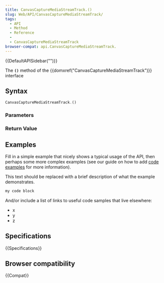```yaml
---
title: CanvasCaptureMediaStreamTrack.()
slug: Web/API/CanvasCaptureMediaStreamTrack/
tags:
  - API
  - Method
  - Reference
  - 
  - CanvasCaptureMediaStreamTrack
browser-compat: api.CanvasCaptureMediaStreamTrack.
---
```

{{DefaultAPISidebar("")}}

The **`()`** method of the {{domxref("CanvasCaptureMediaStreamTrack")}} interface 

## Syntax

```js
CanvasCaptureMediaStreamTrack.()
```

### Parameters



### Return Value



## Examples

Fill in a simple example that nicely shows a typical usage of the API, then perhaps some more complex examples (see our guide on how to add [code examples](/en-US/docs/MDN/Contribute/Structures/Code_examples) for more information).

This text should be replaced with a brief description of what the example demonstrates.

```js
my code block
```

And/or include a list of links to useful code samples that live elsewhere:

*   x
*   y
*   z

## Specifications

{{Specifications}}

## Browser compatibility

{{Compat}}

